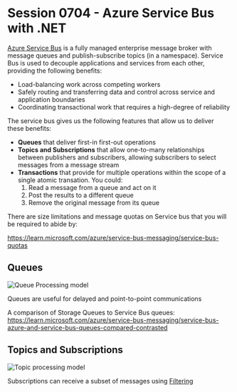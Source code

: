# Session 0704 - Azure Service Bus with .NET

[Azure Service Bus](https://learn.microsoft.com/azure/service-bus-messaging/service-bus-messaging-overview) is a fully managed enterprise message broker with message queues and publish-subscribe topics (in a namespace). Service Bus is used to decouple applications and services from each other, providing the following benefits:

- Load-balancing work across competing workers
- Safely routing and transferring data and control across service and application boundaries
- Coordinating transactional work that requires a high-degree of reliability

The service bus gives us the following features that allow us to deliver these benefits:

- **Queues** that deliver first-in first-out operations
- **Topics and Subscriptions** that allow one-to-many relationships between publishers and subscribers, allowing subscribers to select messages from a message stream
- **Transactions** that provide for multiple operations within the scope of a single atomic transation.  You could:
  1. Read a message from a queue and act on it
  2. Post the results to a different queue
  3. Remove the original message from its queue

There are size limitations and message quotas on Service bus that you will be required to abide by:

https://learn.microsoft.com/azure/service-bus-messaging/service-bus-quotas

## Queues

![Queue Processing model](https://learn.microsoft.com/en-us/azure/service-bus-messaging/media/service-bus-messaging-overview/about-service-bus-queue.png)

Queues are useful for delayed and point-to-point communications

A comparison of Storage Queues to Service Bus queues:  https://learn.microsoft.com/azure/service-bus-messaging/service-bus-azure-and-service-bus-queues-compared-contrasted

## Topics and Subscriptions

![Topic processing model](https://learn.microsoft.com/en-us/azure/service-bus-messaging/media/service-bus-messaging-overview/about-service-bus-topic.png)

Subscriptions can receive a subset of messages using [Filtering](https://learn.microsoft.com/azure/service-bus-messaging/topic-filters)